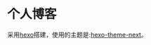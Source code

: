 # 个人博客
采用[hexo](https://github.com/hexojs/hexo)搭建，使用的主题是:[hexo-theme-next](https://github.com/iissnan/hexo-theme-next)。